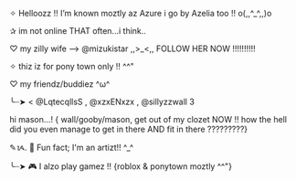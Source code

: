 ✧  Helloozz !! I’m known moztly az Azure i go by Azelia too !! o(,,^_^,,)o

✰ im not online THAT often...i think..

♡ my zilly wife --> @mizukistar ,,>_<,, 
FOLLOW HER NOW !!!!!!!!!!

✧ thiz iz for pony town only !! ^^"

♡ my friendz/buddiez ^ω^

╰┈➤ < @LqtecqllsS , @xzxENxzx , @sillyzzwall 3

hi mason...!
{ wall/gooby/mason, get out of my clozet NOW !! how the hell did you even manage to get in there AND fit in there ?????????}

✎ᝰ. 🎨 Fun fact; I'm an artizt!! ^_^

╰┈➤ 🎮 I alzo play gamez !! {roblox & ponytown moztly ^^"}
